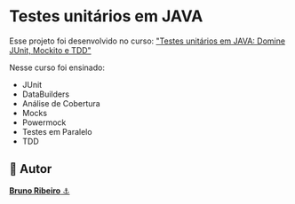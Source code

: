 <h1>Testes unitários em JAVA</h1>
Esse projeto foi desenvolvido no curso: <a href="https://www.udemy.com/course/testes-unitarios-em-java/"> "Testes unitários em JAVA: Domine JUnit, Mockito e TDD" </a>

Nesse curso foi ensinado:
- JUnit
- DataBuilders
- Análise de Cobertura
- Mocks
- Powermock
- Testes em Paralelo
- TDD

<h2>🧐 Autor</h2>
<a href="https://github.com/brdoliveira" title="Github"><b>Bruno Ribeiro</b> ⚓</a>
